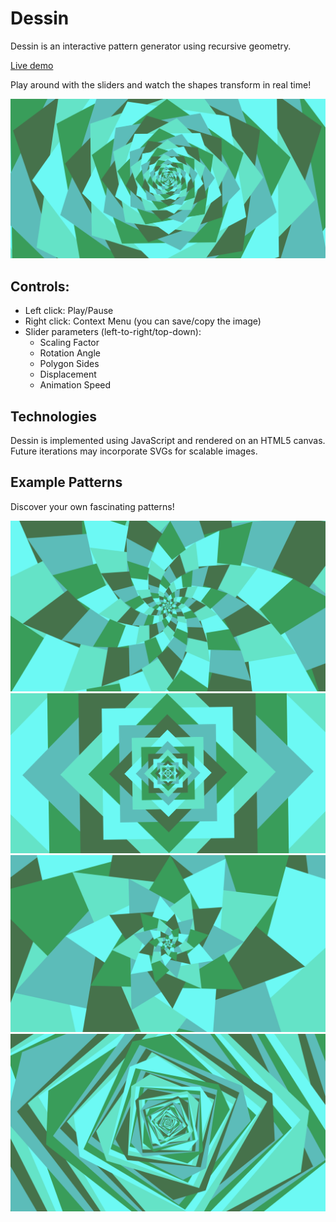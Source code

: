 # Dessin

Dessin is an interactive pattern generator using recursive geometry.

[Live demo](https://paralogia.github.io/dessin/)

Play around with the sliders and watch the shapes transform in real time!

![example2](assets/images/dessin_big_2.png)

## Controls:
* Left click: Play/Pause
* Right click: Context Menu (you can save/copy the image)
* Slider parameters (left-to-right/top-down):
  * Scaling Factor
  * Rotation Angle
  * Polygon Sides
  * Displacement
  * Animation Speed

## Technologies
Dessin is implemented using JavaScript and rendered on an HTML5 canvas. Future iterations may incorporate SVGs for scalable images.

## Example Patterns

Discover your own fascinating patterns!

![example4](assets/images/dessin_big_4.png)
![example1](assets/images/dessin_big_1.png)
![example3](assets/images/dessin_big_3.png)
![example5](assets/images/dessin_big_5.png)
